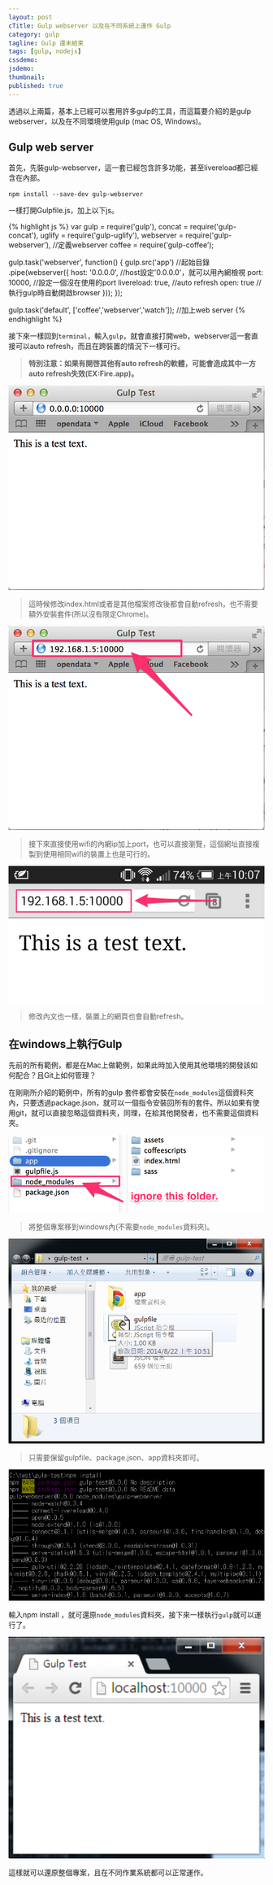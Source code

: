 ```yaml
---
layout: post
cTitle: Gulp webserver 以及在不同系統上運作 Gulp
category: gulp
tagline: Gulp 還未結束
tags: [gulp, nodejs]
cssdemo: 
jsdemo: 
thumbnail: 
published: true
---
```


透過以上兩篇，基本上已經可以套用許多gulp的工具，而這篇要介紹的是gulp webserver，以及在不同環境使用gulp (mac OS, Windows)。

<!-- more -->

## Gulp web server

首先，先裝gulp-webserver，這一套已經包含許多功能，甚至livereload都已經含在內部。

	npm install --save-dev gulp-webserver

一樣打開Gulpfile.js，加上以下js。

{% highlight js %}
var gulp = require('gulp'),
	concat = require('gulp-concat'),
	uglify = require('gulp-uglify'),
	webserver = require('gulp-webserver’), //定義webserver
	coffee = require('gulp-coffee’);

gulp.task('webserver', function() {
	gulp.src('app') //起始目錄
	.pipe(webserver({
		host: '0.0.0.0', //host設定'0.0.0.0'，就可以用內網檢視
		port: 10000, //設定一個沒在使用的port
		livereload: true, //auto refresh
		open: true //執行gulp時自動開啟browser
	}));
});

gulp.task('default', ['coffee','webserver','watch']); //加上web server
{% endhighlight %}

接下來一樣回到`terminal`，輸入`gulp`，就會直接打開web，webserver這一套直接可以auto refresh，而且在跨裝置的情況下一樣可行。

> **特別注意：如果有開啓其他有auto refresh的軟體，可能會造成其中一方auto refresh失效(EX:Fire.app)。**

![/images/gulp/screen_shot_gulp-3-01](/images/gulp/screen_shot_gulp-3-01.png)

> 這時候修改index.html或者是其他檔案修改後都會自動refresh，也不需要額外安裝套件(所以沒有限定Chrome)。

![](/images/gulp/screen_shot_gulp-3-02.png)

> 接下來直接使用wifi的內網ip加上port，也可以直接瀏覽，這個網址直接複製到使用相同wifi的裝置上也是可行的。

![](/images/gulp/screen_shot_gulp-3-03.png)

> 修改內文也一樣，裝置上的網頁也會自動refresh。

## 在windows上執行Gulp

先前的所有範例，都是在Mac上做範例，如果此時加入使用其他環境的開發該如何配合？且Git上如何管理？

在剛剛所介紹的範例中，所有的gulp 套件都會安裝在`node_modules`這個資料夾內，只要透過package.json，就可以一個指令安裝回所有的套件。所以如果有使用git，就可以直接忽略這個資料夾，同理，在給其他開發者，也不需要這個資料夾。

![](/images/gulp/screen_shot_gulp-3-04.png)

> 將整個專案移到windows內(不需要`node_modules`資料夾)。

![](/images/gulp/screen_shot_gulp-3-05.png)

> 只需要保留gulpfile、package.json、app資料夾即可。

![](/images/gulp/screen_shot_gulp-3-06.png)

輸入npm install ，就可還原`node_modules`資料夾，接下來一樣執行`gulp`就可以運行了。

![](/images/gulp/screen_shot_gulp-3-07.png)

這樣就可以還原整個專案，且在不同作業系統都可以正常運作。
